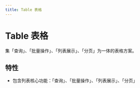 ```yaml
---
title: Table 表格
---
```


# Table 表格
集「查询」、「批量操作」、「列表展示」、「分页」为一体的表格方案。

## 特性
* 包含列表核心功能：「查询」、「批量操作」、「列表展示」、「分页」
